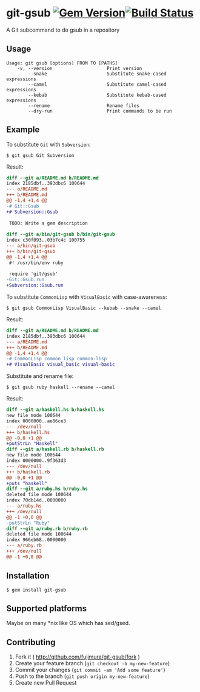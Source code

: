 # git-gsub [![Gem Version](https://badge.fury.io/rb/git-gsub.svg)](http://badge.fury.io/rb/git-gsub)[![Build Status](https://travis-ci.org/fujimura/git-gsub.svg)](https://travis-ci.org/fujimura/git-gsub)

A Git subcommand to do gsub in a repository

## Usage

```
Usage: git gsub [options] FROM TO [PATHS]
    -v, --version                    Print version
        --snake                      Substitute snake-cased expressions
        --camel                      Substitute camel-cased expressions
        --kebab                      Substitute kebab-cased expressions
        --rename                     Rename files
        --dry-run                    Print commands to be run
```

## Example

To substitute `Git` with `Subversion`:

```
$ git gsub Git Subversion
```

Result:

```diff
diff --git a/README.md b/README.md
index 2185dbf..393dbc6 100644
--- a/README.md
+++ b/README.md
@@ -1,4 +1,4 @@
-# Git::Gsub
+# Subversion::Gsub
 
 TODO: Write a gem description
 
diff --git a/bin/git-gsub b/bin/git-gsub
index c30f093..03b7c4c 100755
--- a/bin/git-gsub
+++ b/bin/git-gsub
@@ -1,4 +1,4 @@
 #! /usr/bin/env ruby
 
 require 'git/gsub'
-Git::Gsub.run
+Subversion::Gsub.run
```

To substitute `CommonLisp` with `VisualBasic` with case-awareness:

```
$ git gsub CommonLisp VisualBasic --kebab --snake --camel
```

Result:

```diff
diff --git a/README.md b/README.md
index 2185dbf..393dbc6 100644
--- a/README.md
+++ b/README.md
@@ -1,4 +1,4 @@
-# CommonLisp common_lisp common-lisp
+# VisualBasic visual_basic visual-basic
```

Substitute and rename file:

```
$ git gsub ruby haskell --rename --camel
```

Result:

```diff
diff --git a/haskell.hs b/haskell.hs
new file mode 100644
index 0000000..ae86ce3
--- /dev/null
+++ b/haskell.hs
@@ -0,0 +1 @@
+putStrLn "Haskell"
diff --git a/haskell.rb b/haskell.rb
new file mode 100644
index 0000000..9f363d3
--- /dev/null
+++ b/haskell.rb
@@ -0,0 +1 @@
+puts "haskell"
diff --git a/ruby.hs b/ruby.hs
deleted file mode 100644
index 70db14d..0000000
--- a/ruby.hs
+++ /dev/null
@@ -1 +0,0 @@
-putStrLn "Ruby"
diff --git a/ruby.rb b/ruby.rb
deleted file mode 100644
index 966eb68..0000000
--- a/ruby.rb
+++ /dev/null
@@ -1 +0,0 @@
```

## Installation

```
$ gem install git-gsub
```

## Supported platforms

Maybe on many *nix like OS which has sed/gsed.

## Contributing

1. Fork it ( http://github.com/fujimura/git-gsub/fork )
2. Create your feature branch (`git checkout -b my-new-feature`)
3. Commit your changes (`git commit -am 'Add some feature'`)
4. Push to the branch (`git push origin my-new-feature`)
5. Create new Pull Request
